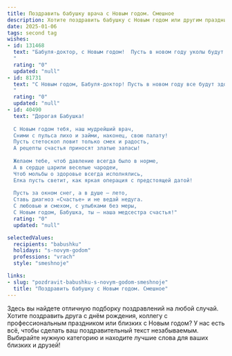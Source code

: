```yaml
---
title: Поздравить бабушку врача с Новым годом. Смешное
description: Хотите поздравить бабушку с Новым годом или другим праздником? Наш ИИ создаст незабываемое поздравление, а вы обязательно выделитесь среди других.  
date: 2025-01-06
tags: second tag
wishes:
- id: 131468
  text: "Бабуля-доктор, с Новым годом!  Пусть в новом году уколы будут только от шампанского, а градус веселья – зашкаливает!  Желаю тебе крепкого здоровья (раз уж ты врач, должна понимать, о чём речь!),  моря позитива и чтобы все твои рецепты на счастье были исключительно действенными!  С праздником!
  "
  rating: "0"
  updated: "null"
- id: 81731
  text: "С Новым годом, Бабуля-доктор! Пусть в новом году все будут здоровы, а ты — только от радости и смеха станешь уставать!
  "
  rating: "0"
  updated: "null"
- id: 40490
  text: "Дорогая Бабушка!
  
  С Новым годом тебя, наш мудрейший врач,
  Сними с пульса лихо и займи, наконец, свою палату!
  Пусть стетоскоп ловит только смех и радость,
  А рецепты счастья приносят златые запасы!
  
  Желаем тебе, чтоб давление всегда было в норме,
  А в сердце царили веселые чародеи,
  Чтоб мольбы о здоровье всегда исполнялись,
  Елка пусть светит, как яркая операция с предстоящей датой!
  
  Пусть за окном снег, а в душе — лето,
  Ставь диагноз «Счастье» и не ведай недуга.
  С любовью и смехом, с улыбками без меры,
  С Новым годом, Бабушка, ты — наша медсестра счастья!"
  rating: "0"
  updated: "null"

selectedValues:
  recipients: "babushku"
  holidays: "s-novym-godom"
  professions: "vrach"
  style: "smeshnoje"

links:
- slug: "pozdravit-babushku-s-novym-godom-smeshnoje"
  title: "Поздравить бабушку с Новым годом. Смешное"
---
```


Здесь вы найдете отличную подборку поздравлений на любой случай.
Хотите поздравить друга с днём рождения, коллегу с профессиональным праздником или близких с Новым годом? У нас есть всё, чтобы сделать ваш поздравительный текст незабываемым. Выбирайте нужную категорию и находите лучшие слова для ваших близких и друзей!
